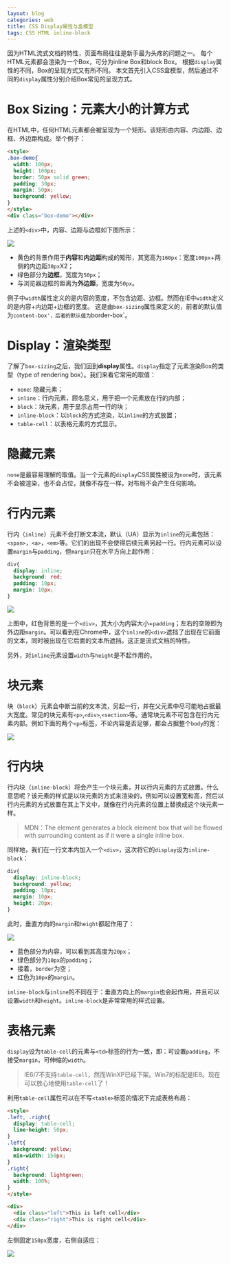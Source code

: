 ```yaml
---
layout: blog 
categories: web
title: CSS Display属性与盒模型
tags: CSS HTML inline-block
---
```


因为HTML流式文档的特性，页面布局往往是新手最为头疼的问题之一。
每个HTML元素都会渲染为一个Box，可分为inline Box和block Box。
根据`display`属性的不同，Box的呈现方式又有所不同。
本文首先引入CSS盒模型，然后通过不同的`display`属性分别介绍Box常见的呈现方式。

# Box Sizing：元素大小的计算方式

在HTML中，任何HTML元素都会被呈现为一个矩形。该矩形由内容、内边距、边框、外边距构成。举个例子：

```html
<style>
.box-demo{
  width: 100px;
  height: 100px;
  border: 50px solid green;
  padding: 30px;
  margin: 50px;
  background: yellow;
}
</style>
<div class="box-demo"></div>
```

上述的`<div>`中，内容、边距与边框如下图所示：

![](/assets/img/blog/css/content-box@2x.png)

* 黄色的背景作用于**内容**和**内边距**构成的矩形，其宽高为`160px`：宽度`100px`+两侧的内边距`30px`X2；
* 绿色部分为**边框**，宽度为`50px`；
* 与浏览器边框的距离为**外边距**，宽度为`50px`。

例子中`width`属性定义的是内容的宽度，不包含边距、边框。然而在IE中`width`定义的是内容+内边距+边框的宽度。
这是由`box-sizing`属性来定义的，前者的默认值为`content-box'，后者的默认值为`border-box`。

<!--more-->

# Display：渲染类型

了解了`box-sizing`之后，我们回到**display**属性。`display`指定了元素渲染Box的类型（type of rendering box）。我们来看它常用的取值：

* `none`: 隐藏元素；
* `inline`：行内元素，顾名思义，用于把一个元素放在行的内部；
* `block`：块元素，用于显示占用一行的块；
* `inline-block`：以`block`的方式渲染，以`inline`的方式放置；
* `table-cell`：以表格元素的方式显示。

# 隐藏元素

`none`是最容易理解的取值。当一个元素的`display`CSS属性被设为`none`时，该元素不会被渲染，也不会占位，就像不存在一样。对布局不会产生任何影响。

# 行内元素

行内（`inline`）元素不会打断文本流，默认（UA）显示为`inline`的元素包括：`<span>`，`<a>`，`<em>`等。它们的出现不会使得后续元素另起一行。行内元素可以设置`margin`与`padding`，但`margin`只在水平方向上起作用：

```css
div{
  display: inline;
  background: red;
  padding: 10px;
  margin: 10px;
}
```

![](/assets/img/blog/css/inline@2x.png)

上图中，红色背景的是一个`<div>`，其大小为内容大小+`padding`；左右的空隙即为外边距`margin`。可以看到在Chrome中，这个`inline`的`<div>`遮挡了出现在它前面的文本，同时被出现在它后面的文本所遮挡。这正是流式文档的特性。

另外，对`inline`元素设置`width`与`height`是不起作用的。

# 块元素

块（`block`）元素会中断当前的文本流，另起一行，并在父元素中尽可能地占据最大宽度。常见的块元素有`<p>`,`<div>`,`<section>`等。通常块元素不可包含在行内元素内部。例如下面的两个`<p>`标签，不论内容是否足够，都会占据整个`body`的宽：

![](/assets/img/blog/css/block@2x.png)

# 行内块

行内块（`inline-block`）将会产生一个块元素，并以行内元素的方式放置。什么意思呢？该元素的样式是以块元素的方式来渲染的，例如可以设置宽和高，然后以行内元素的方式放置在其上下文中，就像在行内元素的位置上替换成这个块元素一样。

> MDN：The element generates a block element box that will be flowed with surrounding content as if it were a single inline box.

同样地，我们在一行文本内加入一个`<div>`，这次将它的`display`设为`inline-block`：

```css
div{
  display: inline-block;
  background: yellow;
  padding: 10px;
  margin: 10px;
  height: 20px;
}
```

此时，垂直方向的`margin`和`height`都起作用了：

![](/assets/img/blog/css/inline-block@2x.png)

* 蓝色部分为内容，可以看到其高度为`20px`；
* 绿色部分为`10px`的`padding`；
* 接着，`border`为空；
* 红色为`10px`的`margin`。

`inline-block`与`inline`的不同在于：垂直方向上的`margin`也会起作用，并且可以设置`width`和`height`。`inline-block`是非常常用的样式设置。

# 表格元素

`display`设为`table-cell`的元素与`<td>`标签的行为一致，即：可设置`padding`，不接受`margin`，可伸缩的`width`。

> IE6/7不支持`table-cell`，然而WinXP已经下架。Win7的标配是IE8。现在可以放心地使用`table-cell`了！

利用`table-cell`属性可以在不写`<table>`标签的情况下完成表格布局：

```html
<style>
.left, .right{
  display: table-cell;
  line-height: 50px;
}
.left{
  background: yellow;
  min-width: 150px;
}
.right{
  background: lightgreen;
  width: 100%;
}
</style>

<div>
  <div class="left">This is left cell</div>
  <div class="right">This is right cell</div>
</div>
```

左侧固定`150px`宽度，右侧自适应：

![](/assets/img/blog/css/table-cell@2x.png)

